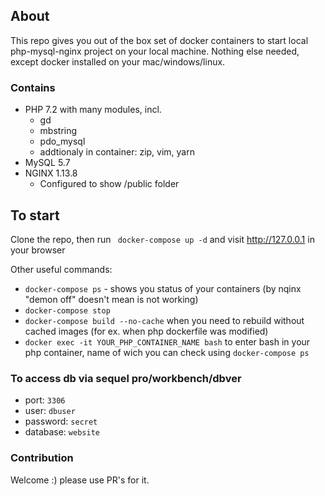 ## About 

This repo gives you out of the box set of docker containers to start local php-mysql-nginx project on your local machine. Nothing else needed, except docker installed on your mac/windows/linux. 

### Contains

+ PHP 7.2 with many modules, incl.
  + gd
  + mbstring
  + pdo_mysql
  + addtionaly in container: zip, vim, yarn
+ MySQL 5.7
+ NGINX 1.13.8
  + Configured to show /public folder 



## To start

Clone the repo, then run  ` docker-compose up -d`
and visit http://127.0.0.1 in your browser

Other useful commands:
+ `docker-compose ps` - shows you status of your containers (by nqinx "demon off" doesn't mean is not working)
+ `docker-compose stop`
+ `docker-compose build --no-cache` when you need to rebuild without cached images (for ex. when php dockerfile was modified)
+ `docker exec -it YOUR_PHP_CONTAINER_NAME bash` to enter bash in your php container, name of wich you can check using `docker-compose ps`

### To access db via sequel pro/workbench/dbver
+ port: `3306`
+ user: `dbuser`
+ password: `secret`
+ database: `website`

### Contribution
Welcome :) please use PR's for it.